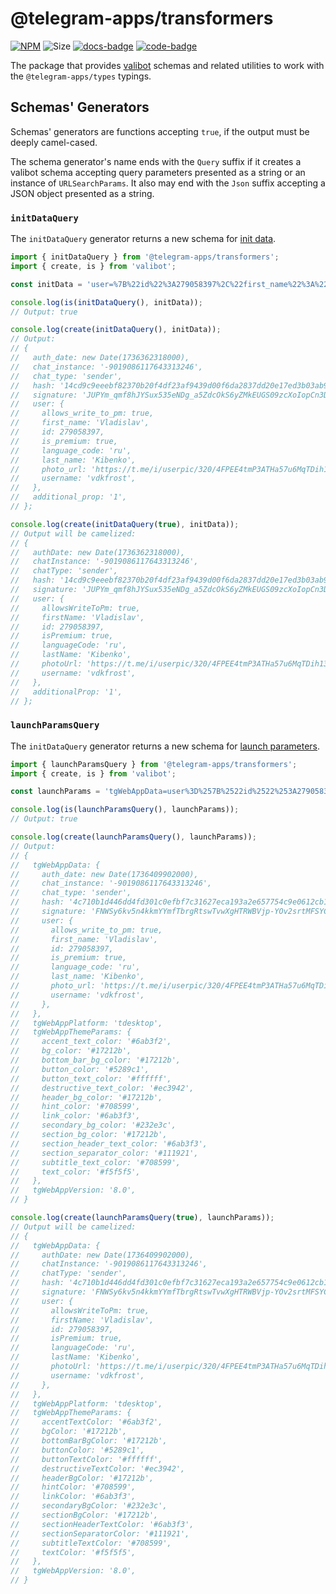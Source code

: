# @telegram-apps/transformers

[code-badge]: https://img.shields.io/badge/source-black?logo=github

[docs-badge]: https://img.shields.io/badge/documentation-blue?logo=gitbook&logoColor=white

[link]: https://github.com/Telegram-Mini-Apps/telegram-apps/tree/master/packages/transformers

[docs-link]: https://docs.telegram-mini-apps.com/packages/telegram-apps-transformers

[npm-link]: https://npmjs.com/package/@telegram-apps/transformers

[npm-badge]: https://img.shields.io/npm/v/@telegram-apps/transformers?logo=npm

[size-badge]: https://img.shields.io/bundlephobia/minzip/@telegram-apps/transformers

[![NPM][npm-badge]][npm-link]
![Size][size-badge]
[![docs-badge]][docs-link]
[![code-badge]][link]

The package that provides [valibot](https://www.npmjs.com/package/valibot) schemas and related
utilities to work with the `@telegram-apps/types` typings.

## Schemas' Generators

Schemas' generators are functions accepting `true`, if the output must be deeply camel-cased.

The schema generator's name ends with the `Query` suffix if it creates a valibot schema accepting
query parameters presented as a string or an instance of `URLSearchParams`. It also may end with
the `Json` suffix accepting a JSON object presented as a string.

### `initDataQuery`

The `initDataQuery` generator returns a new schema
for [init data](https://docs.telegram-mini-apps.com/platform/init-data).

```ts
import { initDataQuery } from '@telegram-apps/transformers';
import { create, is } from 'valibot';

const initData = 'user=%7B%22id%22%3A279058397%2C%22first_name%22%3A%22Vladislav%22%2C%22last_name%22%3A%22Kibenko%22%2C%22username%22%3A%22vdkfrost%22%2C%22language_code%22%3A%22ru%22%2C%22is_premium%22%3Atrue%2C%22allows_write_to_pm%22%3Atrue%2C%22photo_url%22%3A%22https%3A%5C%2F%5C%2Ft.me%5C%2Fi%5C%2Fuserpic%5C%2F320%5C%2F4FPEE4tmP3ATHa57u6MqTDih13LTOiMoKoLDRG4PnSA.svg%22%7D&chat_instance=-9019086117643313246&chat_type=sender&auth_date=1736362318&signature=JUPYm_qmf8hJYSux535eNDg_a5ZdcOkS6yZMkEUGS09zcXoIopCn3DOuNCa5aWH0PQGaUGGMAaq9MeaMg-6EBg&hash=14cd9c9eeebf82370b20f4df23af9439d00f6da2837dd20e17ed3b03ab99cd9c&additional_prop=1';

console.log(is(initDataQuery(), initData));
// Output: true

console.log(create(initDataQuery(), initData));
// Output:
// {
//   auth_date: new Date(1736362318000),
//   chat_instance: '-9019086117643313246',
//   chat_type: 'sender',
//   hash: '14cd9c9eeebf82370b20f4df23af9439d00f6da2837dd20e17ed3b03ab99cd9c',
//   signature: 'JUPYm_qmf8hJYSux535eNDg_a5ZdcOkS6yZMkEUGS09zcXoIopCn3DOuNCa5aWH0PQGaUGGMAaq9MeaMg-6EBg',
//   user: {
//     allows_write_to_pm: true,
//     first_name: 'Vladislav',
//     id: 279058397,
//     is_premium: true,
//     language_code: 'ru',
//     last_name: 'Kibenko',
//     photo_url: 'https://t.me/i/userpic/320/4FPEE4tmP3ATHa57u6MqTDih13LTOiMoKoLDRG4PnSA.svg',
//     username: 'vdkfrost',
//   },
//   additional_prop: '1',
// };

console.log(create(initDataQuery(true), initData));
// Output will be camelized:
// {
//   authDate: new Date(1736362318000),
//   chatInstance: '-9019086117643313246',
//   chatType: 'sender',
//   hash: '14cd9c9eeebf82370b20f4df23af9439d00f6da2837dd20e17ed3b03ab99cd9c',
//   signature: 'JUPYm_qmf8hJYSux535eNDg_a5ZdcOkS6yZMkEUGS09zcXoIopCn3DOuNCa5aWH0PQGaUGGMAaq9MeaMg-6EBg',
//   user: {
//     allowsWriteToPm: true,
//     firstName: 'Vladislav',
//     id: 279058397,
//     isPremium: true,
//     languageCode: 'ru',
//     lastName: 'Kibenko',
//     photoUrl: 'https://t.me/i/userpic/320/4FPEE4tmP3ATHa57u6MqTDih13LTOiMoKoLDRG4PnSA.svg',
//     username: 'vdkfrost',
//   },
//   additionalProp: '1',
// };
```

### `launchParamsQuery`

The `initDataQuery` generator returns a new schema
for [launch parameters](https://docs.telegram-mini-apps.com/platform/launch-parameters).

```ts
import { launchParamsQuery } from '@telegram-apps/transformers';
import { create, is } from 'valibot';

const launchParams = 'tgWebAppData=user%3D%257B%2522id%2522%253A279058397%252C%2522first_name%2522%253A%2522Vladislav%2522%252C%2522last_name%2522%253A%2522Kibenko%2522%252C%2522username%2522%253A%2522vdkfrost%2522%252C%2522language_code%2522%253A%2522ru%2522%252C%2522is_premium%2522%253Atrue%252C%2522allows_write_to_pm%2522%253Atrue%252C%2522photo_url%2522%253A%2522https%253A%255C%252F%255C%252Ft.me%255C%252Fi%255C%252Fuserpic%255C%252F320%255C%252F4FPEE4tmP3ATHa57u6MqTDih13LTOiMoKoLDRG4PnSA.svg%2522%257D%26chat_instance%3D-9019086117643313246%26chat_type%3Dsender%26auth_date%3D1736409902%26signature%3DFNWSy6kv5n4kkmYYmfTbrgRtswTvwXgHTRWBVjp-YOv2srtMFSYCWZ9nGr_PohWZeWcooFo_oQgsnTJge3JdBA%26hash%3D4c710b1d446dd4fd301c0efbf7c31627eca193a2e657754c9e0612cb1eb71d90&tgWebAppVersion=8.0&tgWebAppPlatform=tdesktop&tgWebAppThemeParams=%7B%22accent_text_color%22%3A%22%236ab3f2%22%2C%22bg_color%22%3A%22%2317212b%22%2C%22bottom_bar_bg_color%22%3A%22%2317212b%22%2C%22button_color%22%3A%22%235289c1%22%2C%22button_text_color%22%3A%22%23ffffff%22%2C%22destructive_text_color%22%3A%22%23ec3942%22%2C%22header_bg_color%22%3A%22%2317212b%22%2C%22hint_color%22%3A%22%23708599%22%2C%22link_color%22%3A%22%236ab3f3%22%2C%22secondary_bg_color%22%3A%22%23232e3c%22%2C%22section_bg_color%22%3A%22%2317212b%22%2C%22section_header_text_color%22%3A%22%236ab3f3%22%2C%22section_separator_color%22%3A%22%23111921%22%2C%22subtitle_text_color%22%3A%22%23708599%22%2C%22text_color%22%3A%22%23f5f5f5%22%7D';

console.log(is(launchParamsQuery(), launchParams));
// Output: true

console.log(create(launchParamsQuery(), launchParams));
// Output:
// {
//   tgWebAppData: {
//     auth_date: new Date(1736409902000),
//     chat_instance: '-9019086117643313246',
//     chat_type: 'sender',
//     hash: '4c710b1d446dd4fd301c0efbf7c31627eca193a2e657754c9e0612cb1eb71d90',
//     signature: 'FNWSy6kv5n4kkmYYmfTbrgRtswTvwXgHTRWBVjp-YOv2srtMFSYCWZ9nGr_PohWZeWcooFo_oQgsnTJge3JdBA',
//     user: {
//       allows_write_to_pm: true,
//       first_name: 'Vladislav',
//       id: 279058397,
//       is_premium: true,
//       language_code: 'ru',
//       last_name: 'Kibenko',
//       photo_url: 'https://t.me/i/userpic/320/4FPEE4tmP3ATHa57u6MqTDih13LTOiMoKoLDRG4PnSA.svg',
//       username: 'vdkfrost',
//     },
//   },
//   tgWebAppPlatform: 'tdesktop',
//   tgWebAppThemeParams: {
//     accent_text_color: '#6ab3f2',
//     bg_color: '#17212b',
//     bottom_bar_bg_color: '#17212b',
//     button_color: '#5289c1',
//     button_text_color: '#ffffff',
//     destructive_text_color: '#ec3942',
//     header_bg_color: '#17212b',
//     hint_color: '#708599',
//     link_color: '#6ab3f3',
//     secondary_bg_color: '#232e3c',
//     section_bg_color: '#17212b',
//     section_header_text_color: '#6ab3f3',
//     section_separator_color: '#111921',
//     subtitle_text_color: '#708599',
//     text_color: '#f5f5f5',
//   },
//   tgWebAppVersion: '8.0',
// }

console.log(create(launchParamsQuery(true), launchParams));
// Output will be camelized:
// {
//   tgWebAppData: {
//     authDate: new Date(1736409902000),
//     chatInstance: '-9019086117643313246',
//     chatType: 'sender',
//     hash: '4c710b1d446dd4fd301c0efbf7c31627eca193a2e657754c9e0612cb1eb71d90',
//     signature: 'FNWSy6kv5n4kkmYYmfTbrgRtswTvwXgHTRWBVjp-YOv2srtMFSYCWZ9nGr_PohWZeWcooFo_oQgsnTJge3JdBA',
//     user: {
//       allowsWriteToPm: true,
//       firstName: 'Vladislav',
//       id: 279058397,
//       isPremium: true,
//       languageCode: 'ru',
//       lastName: 'Kibenko',
//       photoUrl: 'https://t.me/i/userpic/320/4FPEE4tmP3ATHa57u6MqTDih13LTOiMoKoLDRG4PnSA.svg',
//       username: 'vdkfrost',
//     },
//   },
//   tgWebAppPlatform: 'tdesktop',
//   tgWebAppThemeParams: {
//     accentTextColor: '#6ab3f2',
//     bgColor: '#17212b',
//     bottomBarBgColor: '#17212b',
//     buttonColor: '#5289c1',
//     buttonTextColor: '#ffffff',
//     destructiveTextColor: '#ec3942',
//     headerBgColor: '#17212b',
//     hintColor: '#708599',
//     linkColor: '#6ab3f3',
//     secondaryBgColor: '#232e3c',
//     sectionBgColor: '#17212b',
//     sectionHeaderTextColor: '#6ab3f3',
//     sectionSeparatorColor: '#111921',
//     subtitleTextColor: '#708599',
//     textColor: '#f5f5f5',
//   },
//   tgWebAppVersion: '8.0',
// }
```